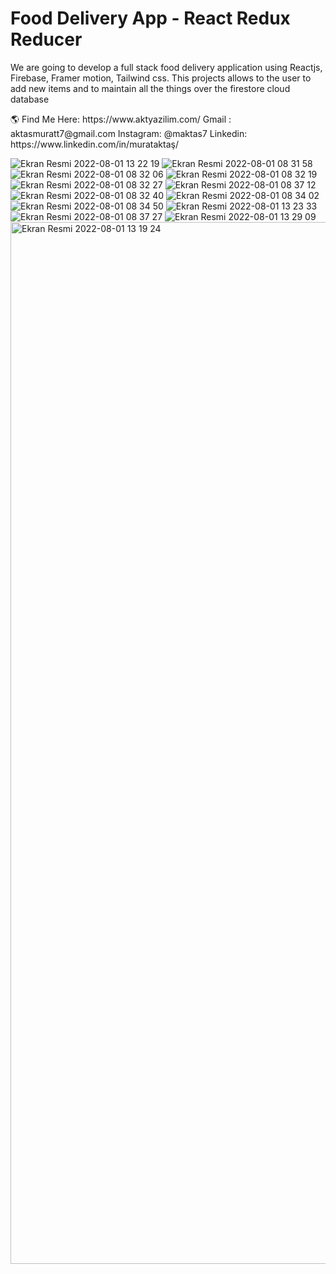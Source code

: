 <h1>Food Delivery App - React Redux Reducer</h1>
<p>We are going to develop a full stack food delivery application using Reactjs, Firebase, Framer motion, Tailwind css. This projects allows to the user to add new items and to maintain all the things over the firestore cloud database</p>

<p>
🌎 Find Me Here:
https://www.aktyazilim.com/
Gmail : aktasmuratt7@gmail.com
Instagram: @maktas7
Linkedin: https://www.linkedin.com/in/murataktaş/
</p>

![Ekran Resmi 2022-08-01 13 22 19](https://user-images.githubusercontent.com/58546835/182128272-f1a57807-87c0-4154-b6a3-8cafcdde0a4b.png)
![Ekran Resmi 2022-08-01 08 31 58](https://user-images.githubusercontent.com/58546835/182127040-07ffbb76-e23a-4f20-ae5b-696c2b644e83.png)
![Ekran Resmi 2022-08-01 08 32 06](https://user-images.githubusercontent.com/58546835/182127059-3bc2bd6c-6851-41b6-9c08-fef938d0aed7.png)
![Ekran Resmi 2022-08-01 08 32 19](https://user-images.githubusercontent.com/58546835/182127075-303677c5-fac9-4807-9793-491bd5bc915e.png)
![Ekran Resmi 2022-08-01 08 32 27](https://user-images.githubusercontent.com/58546835/182127096-802d6238-d2f9-40c8-aada-37e2d5beafd8.png)
![Ekran Resmi 2022-08-01 08 37 12](https://user-images.githubusercontent.com/58546835/182127192-b7cbd98d-d200-4238-b902-659bf84e9483.png)
![Ekran Resmi 2022-08-01 08 32 40](https://user-images.githubusercontent.com/58546835/182127112-cc6065e1-ddcc-4ef8-b84d-802343b394da.png)
![Ekran Resmi 2022-08-01 08 34 02](https://user-images.githubusercontent.com/58546835/182127126-45f1ee95-7dad-4d58-8492-07861e0ea067.png)
![Ekran Resmi 2022-08-01 08 34 50](https://user-images.githubusercontent.com/58546835/182127137-5ef26796-cb2c-4f6f-88ab-5be6566c8638.png)
![Ekran Resmi 2022-08-01 13 23 33](https://user-images.githubusercontent.com/58546835/182128432-12b819c4-70f0-4a0c-82c6-5af04102f489.png)
![Ekran Resmi 2022-08-01 08 37 27](https://user-images.githubusercontent.com/58546835/182127350-b5eadecd-120e-4180-94b4-b610e0dcabc1.png)
![Ekran Resmi 2022-08-01 13 29 09](https://user-images.githubusercontent.com/58546835/182129430-5f7cdb4d-381e-49db-bd8f-4c8ffd2c8ec0.png)
<img width="1667" alt="Ekran Resmi 2022-08-01 13 19 24" src="https://user-images.githubusercontent.com/58546835/182127709-9e69660a-0953-49cb-96d6-755b096dc90c.png">
